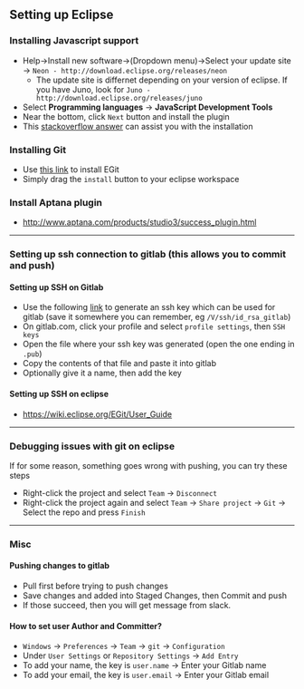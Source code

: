 ## Setting up Eclipse


### Installing Javascript support
- Help->Install new software->(Dropdown menu)->Select your update site -> `Neon - http://download.eclipse.org/releases/neon`
	- The update site is differnet depending on your version of eclipse. If you have Juno, look for `Juno - http://download.eclipse.org/releases/juno`
- Select **Programming languages** -> **JavaScript Development Tools**
- Near the bottom, click `Next` button and install the plugin
- This [stackoverflow answer](http://stackoverflow.com/a/15772176/2089675) can assist you with the installation


### Installing Git

- Use [this link](https://marketplace.eclipse.org/content/egit-git-team-provider) to install EGit
- Simply drag the `install` button to your eclipse workspace


### Install Aptana plugin
- http://www.aptana.com/products/studio3/success_plugin.html

------------------------------------------------------------------

### Setting up ssh connection to gitlab (this allows you to commit and push)

#### Setting up SSH on Gitlab
- Use the following [link][gen ssh] to generate an ssh key which can be used for gitlab (save it somewhere you can remember, eg `/V/ssh/id_rsa_gitlab`)
- On gitlab.com, click your profile and select `profile settings`, then `SSH keys`
- Open the file where your ssh key was generated (open the one ending in `.pub`)
- Copy the contents of that file and paste it into gitlab
- Optionally give it a name, then add the key


#### Setting up SSH on eclipse
- https://wiki.eclipse.org/EGit/User_Guide


------------------------------------------------------------------

### Debugging issues with git on eclipse
If for some reason, something goes wrong with pushing, you can try these steps

- Right-click the project and select `Team` -> `Disconnect`
- Right-click the project again and select `Team` -> `Share project` -> `Git` -> Select the repo and press `Finish`

------------------------------------------------------------------
### Misc

#### Pushing changes to gitlab
- Pull first before trying to push changes
- Save changes and added into Staged Changes, then Commit and push
- If those succeed, then you will get message from slack.

#### How to set user Author and Committer?
- `Windows` -> `Preferences` -> `Team` -> `git` -> `Configuration`
- Under `User Settings` or `Repository Settings` -> `Add Entry`
- To add your name, the key is `user.name` -> Enter your Gitlab name
- To add your email, the key is `user.email` -> Enter your Gitlab email

[gen ssh]: https://help.github.com/articles/generating-a-new-ssh-key-and-adding-it-to-the-ssh-agent/